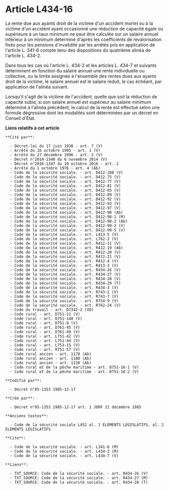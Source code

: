 # Article L434-16

La rente due aux ayants droit de la victime d'un accident mortel ou à la victime d'un accident ayant occasionné une réduction
de capacité égale ou supérieure à un taux minimum ne peut être calculée sur un salaire annuel inférieur à un minimum
déterminé d'après les coefficients de revalorisation fixés pour les pensions d'invalidité par les arrêtés pris en application
de l'article L. 341-6 compte tenu des dispositions du quatrième alinéa de l'article L. 434-2. 

Dans tous les cas où l'article L. 434-2 et les articles L. 434-7 et suivants déterminent en fonction du salaire annuel une
rente individuelle ou collective, ou la limite assignée à l'ensemble des rentes dues aux ayants droit de la victime, le
salaire annuel est le salaire réduit, le cas échéant, par application de l'alinéa suivant.

Lorsqu'il s'agit de la victime de l'accident, quelle que soit la réduction de capacité subie, si son salaire annuel est
supérieur au salaire minimum déterminé à l'alinéa précédent, le calcul de la rente est effectué selon une formule dégressive
dont les modalités sont déterminées par un décret en Conseil d'Etat.

**Liens relatifs à cet article**

	**Cité par**:

	  - Décret-loi du 17 juin 1938 - art. 7 (V)
	  - Arrêté du 16 octobre 1995 - art. 1 (V)
	  - Arrêté du 27 décembre 1996 - art. 2 (V)
	  - Décret n°2014-1340 du 6 novembre 2014 (V)
	  - Décret n°2016-1347 du 10 octobre 2016 - art. 2
	  - Arrêté du 1 octobre 1976 - art. 4 (Ab)
	  - Code de la sécurité sociale. - art. D412-108 (V)
	  - Code de la sécurité sociale. - art. D412-75 (V)
	  - Code de la sécurité sociale. - art. D412-77 (V)
	  - Code de la sécurité sociale. - art. D412-81 (V)
	  - Code de la sécurité sociale. - art. D412-85 (V)
	  - Code de la sécurité sociale. - art. D412-89 (V)
	  - Code de la sécurité sociale. - art. D412-92 (V)
	  - Code de la sécurité sociale. - art. D412-93 (V)
	  - Code de la sécurité sociale. - art. D412-97 (V)
	  - Code de la sécurité sociale. - art. D412-98 (Ab)
	  - Code de la sécurité sociale. - art. D412-98-1 (M)
	  - Code de la sécurité sociale. - art. D412-98-2 (Ab)
	  - Code de la sécurité sociale. - art. D412-99-2 (V)
	  - Code de la sécurité sociale. - art. D412-99-5 (V)
	  - Code de la sécurité sociale. - art. L413-5 (V)
	  - Code de la sécurité sociale. - art. L762-2 (V)
	  - Code de la sécurité sociale. - art. R412-11 (V)
	  - Code de la sécurité sociale. - art. R412-19 (Ab)
	  - Code de la sécurité sociale. - art. R412-20 (V)
	  - Code de la sécurité sociale. - art. R412-21 (V)
	  - Code de la sécurité sociale. - art. R412-4 (V)
	  - Code de la sécurité sociale. - art. R413-3 (V)
	  - Code de la sécurité sociale. - art. R434-26 (V)
	  - Code de la sécurité sociale. - art. R434-27 (V)
	  - Code de la sécurité sociale. - art. R434-28 (V)
	  - Code de la sécurité sociale. - art. R434-29 (T)
	  - Code de la sécurité sociale. - art. R434-3 (V)
	  - Code de la sécurité sociale. - art. R743-2 (V)
	  - Code de la sécurité sociale. - art. R743-7 (V)
	  - Code de la sécurité sociale. - art. R754-9 (V)
	  - Code de la sécurité sociale. - art. R762-24 (V)
	  - Code du travail - art. D7342-2 (VD)
	  - Code rural - art. D751-12 (V)
	  - Code rural - art. D751-140 (V)
	  - Code rural - art. D751-8 (V)
	  - Code rural - art. D761-45 (V)
	  - Code rural - art. D761-49 (V)
	  - Code rural - art. L751-42 (V)
	  - Code rural - art. L751-44 (V)
	  - Code rural - art. L753-15 (V)
	  - Code rural - art. R751-57 (V)
	  - Code rural ancien - art. 1178 (Ab)
	  - Code rural ancien - art. 1180 (Ab)
	  - Code rural ancien - art. 1220 (Ab)
	  - Code rural et de la pêche maritime - art. D751-16-1 (V)
	  - Code rural et de la pêche maritime - art. D751-16-2 (V)

	**Codifié par**:

	  - Décret n°85-1353 1985-12-17

	**Créé par**:

	  - Décret n°85-1353 1985-12-17 art. 1 JORF 21 décembre 1985

	**Anciens textes**:

	  - Code de la sécurité sociale L452 al. 1 ELEMENTS LEGISLATIFS, al. 2 ELEMENTS LEGISLATIFS

	**Cite**:

	  - Code de la sécurité sociale. - art. L341-6 (M)
	  - Code de la sécurité sociale. - art. L434-2 (M)
	  - Code de la sécurité sociale. - art. L434-7 (V)

	**Liens**:

	  - TXT_SOURCE: Code de la sécurité sociale. - art. R434-26 (V)
	  - TXT_SOURCE: Code de la sécurité sociale. - art. R434-27 (M)
	  - TXT_SOURCE: Code de la sécurité sociale. - art. R434-28 (T)

